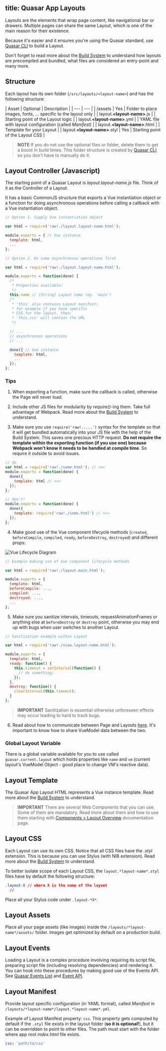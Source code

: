 title: Quasar App Layouts
---

Layouts are the elements that wrap page content, like navigational bar or drawers. Multiple pages can share the same Layout, which is one of the main reason for their existence.

Because it's easier and it ensures you're using the Quasar standard, use [Quasar CLI](/guide/cli-commands.html#Layouts) to build a Layout.

Don't forget to read more about the [Build System](/guide/quasar-build-system.html) to understand how layouts are precompiled and bundled, what files are considered an entry-point and many more.

## Structure
Each layout has its own folder (`/src/layouts/<layout-name>`) and has the following structure:

| Asset | Optional | Description |
| --- | --- |
| /assets | Yes | Folder to place images, fonts, ... specific to the layout only |
| layout.**&lt;layout-name&gt;**.js | | Starting point of the Layout logic |
| layout.**&lt;layout-name&gt;**.yml | | YAML file with layout configuration (called *Manifest*) |
| layout.**&lt;layout-name&gt;**.html | | Template for your Layout |
| layout.**&lt;layout-name&gt;**.styl | Yes | Starting point of the Layout CSS |

> **NOTE**
> If you do not use the optional files or folder, delete them to get a boost in build times. This folder structure is created by [Quasar CLI](/guide/cli-commands.html#Create-Layout) so you don't have to manually do it.

## Layout Controller (Javascript)
The starting point of a Quasar Layout is *layout.layout-name.js* file. Think of it as the Controller of a Layout.

It has a basic CommonJS structure that exports a Vue instantiation object or a function for doing asynchronous operations before calling a callback with a Vue instantiation object.

``` js
// Option 1. Supply Vue instantiation object

var html = require('raw!./layout.layout-name.html');

module.exports = { // Vue instance
  template: html,
  ...
};
```

``` js
// Option 2. Do some asynchronous operations first

var html = require('raw!./layout.layout-name.html');

module.exports = function(done) {
  /*
   * Properties available:
   */
  this.name // [String] Layout name (eg. 'main')
  /*
   * 'this' also contains Layout manifest;
   * for example if you have specific
   * CSS for the layout, then:
   * 'this.css' will contain the URL
   */

  // ...
  // asynchronous operations
  // ...

  done({ // Vue instance
    template: html,
    ...
  });
};
```

### Tips

1. When exporting a function, make sure the callback is called, otherwise the Page will never load.

2. Include other JS files for modularity by *require()*-ing them. Take full advantage of Webpack.
Read more about the [Build System](/guide/quasar-build-system.html) to understand.

3. Make sure you use `require('raw!.....')` syntax for the template so that it will get bundled automatically into your JS file with the help of the Build System. This saves one precious HTTP request. **Do not require the template within the exporting function (if you use one) because Webpack won't know it needs to be handled at compile time**. So require it outside to avoid issues.
  ``` js
  // do
  var html = require('raw!./some.html'); // <<<
  module.exports = function(done) {
    done({
      template: html // <<<
    });
  };

  // don't!
  module.exports = function(done) {
    done({
      template: require('raw!./some.html') // <<<
    });
  };
  ```

4. Make good use of the Vue component lifecycle methods (`created`, `beforeCompile`, `compiled`, `ready`, `beforeDestroy`, `destroyed`) and different props:

  ![Vue Lifecycle Diagram](/images/vue-lifecycle.png "Vue Lifecycle Diagram")

  ``` js
  // Example making use of Vue component lifecycle methods

  var html = require('raw!./layout.main.html');

  module.exports = {
    template: html,
    beforeCompile: ...,
    compiled: ...,
    destroyed: ...,
    ...
  };
  ```

5. Make sure you sanitize intervals, timeouts, requestAnimationFrames or anything else at `beforeDestroy` or `destroy` point, otherwise you may end up with bugs when user switches to another Layout.

  ``` js
  // Sanitization example within Layout

  var html = require('raw!./view.layout-name.html');

  module.exports = {
    template: html,
    ready: function() {
      this.timeout = setInterval(function() {
        // do something;
      });
    },
    destroy: function() {
      clearInterval(this.timeout);
    }
  };
  ```

  > **IMPORTANT**
  > Sanitization is essential otherwise unforeseen effects may occur leading to hard to track bugs.

6. Read about how to communicate between Page and Layouts  [here](/guide/vue-model-communication.html). It's important to know how to share VueModel data between the two.

### Global Layout Variable

There is a global variable available for you to use called `quasar.current.layout` which holds properties like `name` and `vm` (current layout's VueModel Object - good place to change VM's reactive data).

## Layout Template
The Quasar App Layout HTML represents a Vue instance template. Read more about the [Build System](/guide/quasar-build-system.html#HTML-Files) to understand.

> **IMPORTANT**
> There are several Web Components that you can use. Some of them are mandatory. Read more about them and how to use them starting with [Components &gt; Layout Overview](/components/layout-overview.html) documentation page.

## Layout CSS
Each Layout can use its own CSS. Notice that all CSS files have the *.styl* extension. This is because you can use Stylus (with NIB extension). Read more about the [Build System](/guide/quasar-build-system.html) to understand.

To better isolate scope of each Layout CSS, the `layout.*layout-name*.styl` files have by default the following structure:

``` css
.layout-X // where X is the name of the layout
  //
```

Place all your Stylus code under `.layout-*X*`.

## Layout Assets
Place all your page assets (like images) inside the `/layouts/*layout-name*/assets/` folder.
Images get optimized by default on a production build.

## Layout Events
Loading a Layout is a complex procedure involving requiring its script file, preparing script file (including resolving dependencies) and rendering it. You can hook into these procedures by making good use of the Events API. See [Quasar Events List](/api/js-events-list.html#Layout-Events) and [Event API](/api/js-events.html).

## Layout Manifest
Provide layout specific configuration (in YAML format), called *Manifest* in `/layouts/*layout-name*/layout.*layout-name*.yml`.

Example of Layout Manifest property: `css`. This property gets computed by default if the `.styl` file exists in the layout folder (**so it is optional!**), but it can be overridden to point to other files. The path must start with the folder where app root *index.html* file exists.
``` yaml
css: 'path/to/css'
```

